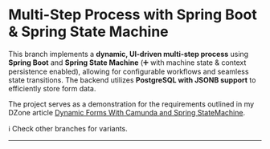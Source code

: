 # Multi-Step Process with Spring Boot & Spring State Machine

This branch implements a **dynamic, UI-driven multi-step process** using **Spring Boot** and **Spring State Machine** (➕ with machine state & context persistence enabled),
allowing for configurable workflows and seamless state transitions. The backend utilizes **PostgreSQL with JSONB support** to efficiently store form data.

The project serves as a demonstration for the requirements outlined in my DZone article
[Dynamic Forms With Camunda and Spring StateMachine](https://dzone.com/articles/dynamic-forms-camunda-spring-statemachine).

ℹ️ Check other branches for variants.

---